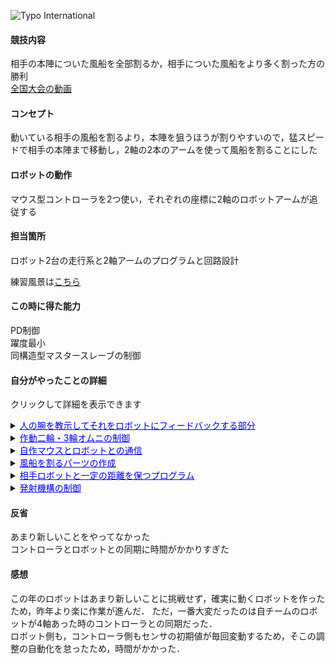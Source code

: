 
![Typo International](img/work/proj-2/mekaron.JPG)

#### 競技内容
相手の本陣についた風船を全部割るか，相手についた風船をより多く割った方の勝利  
<u>[全国大会の動画](https://www.youtube.com/watch?v=JsvMJymd_TA)</u>

#### コンセプト
動いている相手の風船を割るより，本陣を狙うほうが割りやすいので，猛スピードで相手の本陣まで移動し，2軸の2本のアームを使って風船を割ることにした  

#### ロボットの動作
マウス型コントローラを2つ使い，それぞれの座標に2軸のロボットアームが追従する  

#### 担当箇所
ロボット2台の走行系と2軸アームのプログラムと回路設計  

練習風景は[こちら](https://youtu.be/Er_QlfssfvA)

#### この時に得た能力
PD制御  
躍度最小  
同構造型マスタースレーブの制御

#### 自分がやったことの詳細
クリックして詳細を表示できます  
<details><summary><span class="yubi"><font color=blue><u>人の腕を教示してそれをロボットにフィードバックする部分</u></font></span></summary>  
人の腕に腕の関節の角度を読むセンサを取り付け，その角度をロボットのアームにフィードバックして腕の操作性を上げた  
初めの頃はロボットの腕の関節が片方に4つあったため，人間の肩を2軸，肘，そして腕のひねりを計測し，操作していた
</details>  
<details><summary><font color=blue><u><span class="yubi">作動二輪・3輪オムニの制御</span></u></font></summary>  
作動2輪はタイヤを2個使った走行系で，ロボットの移動速度を上げる目的で使った  
3輪オムニはオムニホイールを3つ使った全方位移動を可能にするために使った
</details>  

<details><summary><span class="yubi"><font color=blue><u>自作マウスとロボットとの通信</u></font></span></summary>  
4軸のアームから2軸のアームに変更した際に自作のマウスを2個使ってアームを制御し，そこから得た値をアームの座標系に変換し，シリアル通信でデータを転送した．  
![Typo International](img/work/proj-2/mosue_update.jpg)
</details>  

<details><summary><span class="yubi"><font color=blue><u>風船を割るパーツの作成</u></font></span></summary>  
風船を簡単に割る道具が必要になり，機械版の手が空いてなかったため，私が設計した．  
![Typo International](img/work/proj-2/spikes.JPG)  
</details>

<details><summary><span class="yubi"><font color=blue><u>相手ロボットと一定の距離を保つプログラム</u></font></span></summary>  
距離センサを3つ使って測定し，そこから得た距離により相手との距離感を保った  
動画は[こちら](https://youtu.be/LpwO2E48w8Y)
</details>  

<details><summary><span class="yubi"><font color=blue><u>発射機構の制御</u></font></span></summary>  
コントローラから発射シーケンスが送られたら，発射するようにした  
動画は[こちら](https://youtu.be/J-SdjVSxDy0)
</details>

#### 反省
あまり新しいことをやってなかった  
コントローラとロボットとの同期に時間がかかりすぎた
#### 感想
この年のロボットはあまり新しいことに挑戦せず，確実に動くロボットを作ったため，昨年より楽に作業が進んだ．
ただ，一番大変だったのは自チームのロボットが4軸あった時のコントローラとの同期だった．  
ロボット側も，コントローラ側もセンサの初期値が毎回変動するため，そこの調整の自動化を怠ったため，時間がかかった．
